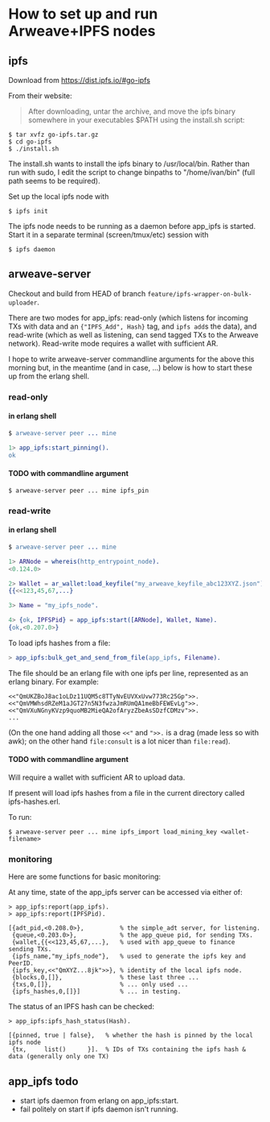 # How to set up and run Arweave+IPFS nodes

## ipfs

Download from https://dist.ipfs.io/#go-ipfs

From their website:

> After downloading, untar the archive, and move the ipfs binary somewhere in your executables $PATH using the install.sh script:
>
```
$ tar xvfz go-ipfs.tar.gz
$ cd go-ipfs
$ ./install.sh
```

The install.sh wants to install the ipfs binary to /usr/local/bin.  Rather than run with sudo, I edit the script to change binpaths to "/home/ivan/bin" (full path seems to be required).

Set up the local ipfs node with

```
$ ipfs init
```

The ipfs node needs to be running as a daemon before app_ipfs is started.  Start it in a separate terminal (screen/tmux/etc) session with

```
$ ipfs daemon
```

## arweave-server

Checkout and build from HEAD of branch `feature/ipfs-wrapper-on-bulk-uploader`.

There are two modes for app_ipfs: read-only (which listens for incoming TXs with data and an `{"IPFS_Add", Hash}` tag, and `ipfs add`s the data), and read-write (which as well as listening, can send tagged TXs to the Arweave network).  Read-write mode requires a wallet with sufficient AR.

I hope to write arweave-server commandline arguments for the above this morning but, in the meantime (and in case, ...) below is how to start these up from the erlang shell.

### read-only

#### in erlang shell

```erlang
$ arweave-server peer ... mine

1> app_ipfs:start_pinning().
ok
```

#### TODO with commandline argument

```
$ arweave-server peer ... mine ipfs_pin
```

### read-write

#### in erlang shell

```erlang
$ arweave-server peer ... mine

1> ARNode = whereis(http_entrypoint_node).
<0.124.0>

2> Wallet = ar_wallet:load_keyfile("my_arweave_keyfile_abc123XYZ.json").
{{<<123,45,67,...}

3> Name = "my_ipfs_node".

4> {ok, IPFSPid} = app_ipfs:start([ARNode], Wallet, Name).
{ok,<0.207.0>}
```

To load ipfs hashes from a file:

```erlang
> app_ipfs:bulk_get_and_send_from_file(app_ipfs, Filename).
```

The file should be an erlang file with one ipfs per line, represented as an erlang binary.  For example:

```
<<"QmUKZBoJ8ac1oLDz11UQM5c8TTyNvEUVXxUvw773Rc25Gp">>.
<<"QmVMWhsdRZeM1aJGT27n5N3fwzaJmRUmQA1meBbFEWEvLg">>.
<<"QmVXuNGnyKVzp9quoMB2MieQA2ofAryzZbeAsSDzfCDMzv">>.
...
```

(On the one hand adding all those `<<"` and `">>.` is a drag (made less so with awk); on the other hand `file:consult` is a lot nicer than `file:read`).

#### TODO with commandline argument

Will require a wallet with sufficient AR to upload data.

If present will load ipfs hashes from a file in the current directory called ipfs-hashes.erl.

To run:

```
$ arweave-server peer ... mine ipfs_import load_mining_key <wallet-filename>
```

### monitoring

Here are some functions for basic monitoring:

At any time, state of the app_ipfs server can be accessed via either of:

```
> app_ipfs:report(app_ipfs).
> app_ipfs:report(IPFSPid).

[{adt_pid,<0.208.0>},          % the simple_adt server, for listening.
 {queue,<0.203.0>},            % the app_queue pid, for sending TXs.
 {wallet,{{<<123,45,67,...},   % used with app_queue to finance sending TXs.
 {ipfs_name,"my_ipfs_node"},   % used to generate the ipfs key and PeerID.
 {ipfs_key,<<"QmXYZ...8jk">>}, % identity of the local ipfs node.
 {blocks,0,[]},                % these last three ...
 {txs,0,[]},                   % ... only used ...
 {ipfs_hashes,0,[]}]           % ... in testing.
```

The status of an IPFS hash can be checked:

```
> app_ipfs:ipfs_hash_status(Hash).

[{pinned, true | false},   % whether the hash is pinned by the local ipfs node
 {tx,     list()      }].  % IDs of TXs containing the ipfs hash & data (generally only one TX)
```

## app_ipfs todo

- start ipfs daemon from erlang on app_ipfs:start.
- fail politely on start if ipfs daemon isn't running.
